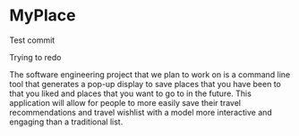 # MyPlace
Test commit

Trying to redo

The software engineering project that we plan to work on is a command line tool that generates a pop-up display to save places that you have been to that you liked and places that you want to go to in the future. This application will allow for people to more easily save their travel recommendations and travel wishlist with a model more interactive and engaging than a traditional list.
